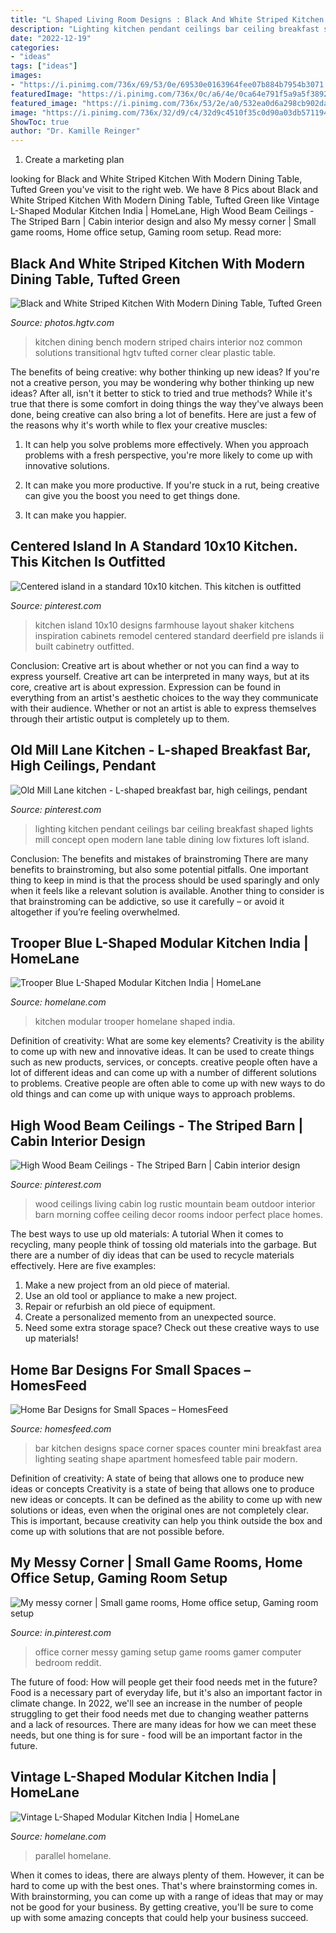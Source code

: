 ```yaml
---
title: "L Shaped Living Room Designs : Black And White Striped Kitchen With Modern Dining Table, Tufted Green"
description: "Lighting kitchen pendant ceilings bar ceiling breakfast shaped lights mill concept open modern lane table dining low fixtures loft island"
date: "2022-12-19"
categories:
- "ideas"
tags: ["ideas"]
images:
- "https://i.pinimg.com/736x/69/53/0e/69530e0163964fee07b884b7954b3071.jpg"
featuredImage: "https://i.pinimg.com/736x/0c/a6/4e/0ca64e791f5a9a5f3892fc07907ce9f6.jpg"
featured_image: "https://i.pinimg.com/736x/53/2e/a0/532ea0d6a298cb902daaf14be4d990f5--ceiling-pendant-pendant-lighting.jpg?b=t"
image: "https://i.pinimg.com/736x/32/d9/c4/32d9c4510f35c0d90a03db5711945163---x--kitchen-with-island-kitchen-islands.jpg"
ShowToc: true
author: "Dr. Kamille Reinger"
---
```



1. Create a marketing plan 

	

		
looking for Black and White Striped Kitchen With Modern Dining Table, Tufted Green you've visit to the right web. We have 8 Pics about Black and White Striped Kitchen With Modern Dining Table, Tufted Green like Vintage L-Shaped Modular Kitchen India | HomeLane, High Wood Beam Ceilings - The Striped Barn | Cabin interior design and also My messy corner | Small game rooms, Home office setup, Gaming room setup. Read more:
		
    
## Black And White Striped Kitchen With Modern Dining Table, Tufted Green

<img loading=lazy src="https://hgtvhome.sndimg.com/content/dam/images/hgtv/fullset/2016/6/28/0/FOD16_Noz-Design_Black-and-White-Breakfast-Nook_4.jpg.rend.hgtvcom.966.1449.suffix/1467132499254.jpeg" onerror="this.onerror=null;this.src='https://tse4.mm.bing.net/th?id=OIP.-1RP423tW-029boRqd3VWAHaLH&amp;pid=15.1';" alt="Black and White Striped Kitchen With Modern Dining Table, Tufted Green">

_Source: photos.hgtv.com_

>kitchen dining bench modern striped chairs interior noz common solutions transitional hgtv tufted corner clear plastic table. 

	

The benefits of being creative: why bother thinking up new ideas?
If you're not a creative person, you may be wondering why bother thinking up new ideas? After all, isn't it better to stick to tried and true methods? While it's true that there is some comfort in doing things the way they've always been done, being creative can also bring a lot of benefits. Here are just a few of the reasons why it's worth while to flex your creative muscles:
1. It can help you solve problems more effectively. When you approach problems with a fresh perspective, you're more likely to come up with innovative solutions.

2. It can make you more productive. If you're stuck in a rut, being creative can give you the boost you need to get things done.

3. It can make you happier.

    
## Centered Island In A Standard 10x10 Kitchen. This Kitchen Is Outfitted

<img loading=lazy src="https://i.pinimg.com/736x/32/d9/c4/32d9c4510f35c0d90a03db5711945163---x--kitchen-with-island-kitchen-islands.jpg" onerror="this.onerror=null;this.src='https://tse3.mm.bing.net/th?id=OIP.eAn6WO3EYBUtrcUZ0wE9dQHaJ4&amp;pid=15.1';" alt="Centered island in a standard 10x10 kitchen. This kitchen is outfitted">

_Source: pinterest.com_

>kitchen island 10x10 designs farmhouse layout shaker kitchens inspiration cabinets remodel centered standard deerfield pre islands ii built cabinetry outfitted. 

	

Conclusion: Creative art is about whether or not you can find a way to express yourself.
Creative art can be interpreted in many ways, but at its core, creative art is about expression. Expression can be found in everything from an artist's aesthetic choices to the way they communicate with their audience. Whether or not an artist is able to express themselves through their artistic output is completely up to them.

    
## Old Mill Lane Kitchen - L-shaped Breakfast Bar, High Ceilings, Pendant

<img loading=lazy src="https://i.pinimg.com/736x/53/2e/a0/532ea0d6a298cb902daaf14be4d990f5--ceiling-pendant-pendant-lighting.jpg?b=t" onerror="this.onerror=null;this.src='https://tse3.mm.bing.net/th?id=OIP.W83odgCT7_Vmou1Kg6mdpwHaLH&amp;pid=15.1';" alt="Old Mill Lane kitchen - L-shaped breakfast bar, high ceilings, pendant">

_Source: pinterest.com_

>lighting kitchen pendant ceilings bar ceiling breakfast shaped lights mill concept open modern lane table dining low fixtures loft island. 

	

Conclusion: The benefits and mistakes of brainstroming
There are many benefits to brainstroming, but also some potential pitfalls. One important thing to keep in mind is that the process should be used sparingly and only when it feels like a relevant solution is available. Another thing to consider is that brainstroming can be addictive, so use it carefully – or avoid it altogether if you’re feeling overwhelmed.

    
## Trooper Blue L-Shaped Modular Kitchen India | HomeLane

<img loading=lazy src="https://super.homelane.com/products/13june19/3_plp-image.jpg" onerror="this.onerror=null;this.src='https://tse1.mm.bing.net/th?id=OIP.UOmh32Ui1cW2y5ltZM6WWAHaFj&amp;pid=15.1';" alt="Trooper Blue L-Shaped Modular Kitchen India | HomeLane">

_Source: homelane.com_

>kitchen modular trooper homelane shaped india. 

	

Definition of creativity: What are some key elements?
Creativity is the ability to come up with new and innovative ideas. It can be used to create things such as new products, services, or concepts. creative people often have a lot of different ideas and can come up with a number of different solutions to problems. Creative people are often able to come up with new ways to do old things and can come up with unique ways to approach problems.

    
## High Wood Beam Ceilings - The Striped Barn | Cabin Interior Design

<img loading=lazy src="https://i.pinimg.com/736x/69/53/0e/69530e0163964fee07b884b7954b3071.jpg" onerror="this.onerror=null;this.src='https://tse3.mm.bing.net/th?id=OIP.83xmlTA0sSw3hW5dB5SyMgHaKt&amp;pid=15.1';" alt="High Wood Beam Ceilings - The Striped Barn | Cabin interior design">

_Source: pinterest.com_

>wood ceilings living cabin log rustic mountain beam outdoor interior barn morning coffee ceiling decor rooms indoor perfect place homes. 

	

The best ways to use up old materials: A tutorial
When it comes to recycling, many people think of tossing old materials into the garbage. But there are a number of diy ideas that can be used to recycle materials effectively. Here are five examples:
1. Make a new project from an old piece of material.
2. Use an old tool or appliance to make a new project.
3. Repair or refurbish an old piece of equipment. 
4. Create a personalized memento from an unexpected source.
5. Need some extra storage space? Check out these creative ways to use up materials!

    
## Home Bar Designs For Small Spaces – HomesFeed

<img loading=lazy src="https://homesfeed.com/wp-content/uploads/2015/07/L-shape-and-small-corner-kitchen-bar-with-a-pair-of-bar-chairs-with-red-seating-feature-a-pair-of-pendant-lighting-fixtures.jpg" onerror="this.onerror=null;this.src='https://tse3.mm.bing.net/th?id=OIP.IZ2oN4F9r_e5J8FDIMpAmAHaLH&amp;pid=15.1';" alt="Home Bar Designs for Small Spaces – HomesFeed">

_Source: homesfeed.com_

>bar kitchen designs space corner spaces counter mini breakfast area lighting seating shape apartment homesfeed table pair modern. 

	

Definition of creativity: A state of being that allows one to produce new ideas or concepts
Creativity is a state of being that allows one to produce new ideas or concepts. It can be defined as the ability to come up with new solutions or ideas, even when the original ones are not completely clear. This is important, because creativity can help you think outside the box and come up with solutions that are not possible before.

    
## My Messy Corner | Small Game Rooms, Home Office Setup, Gaming Room Setup

<img loading=lazy src="https://i.pinimg.com/736x/0c/a6/4e/0ca64e791f5a9a5f3892fc07907ce9f6.jpg" onerror="this.onerror=null;this.src='https://tse1.mm.bing.net/th?id=OIP.Bww_ret3KxgEaqh1rFVafQHaJ3&amp;pid=15.1';" alt="My messy corner | Small game rooms, Home office setup, Gaming room setup">

_Source: in.pinterest.com_

>office corner messy gaming setup game rooms gamer computer bedroom reddit. 

	

The future of food: How will people get their food needs met in the future?
Food is a necessary part of everyday life, but it's also an important factor in climate change. In 2022, we'll see an increase in the number of people struggling to get their food needs met due to changing weather patterns and a lack of resources. There are many ideas for how we can meet these needs, but one thing is for sure - food will be an important factor in the future.

    
## Vintage L-Shaped Modular Kitchen India | HomeLane

<img loading=lazy src="https://super.homelane.com/products/07dec18/kitchen/15_main-image.jpg" onerror="this.onerror=null;this.src='https://tse3.mm.bing.net/th?id=OIP.T0jjVwAVGydyf-OetPbbyQHaFj&amp;pid=15.1';" alt="Vintage L-Shaped Modular Kitchen India | HomeLane">

_Source: homelane.com_

>parallel homelane. 

	

When it comes to ideas, there are always plenty of them. However, it can be hard to come up with the best ones. That's where brainstorming comes in. With brainstorming, you can come up with a range of ideas that may or may not be good for your business. By getting creative, you'll be sure to come up with some amazing concepts that could help your business succeed.

